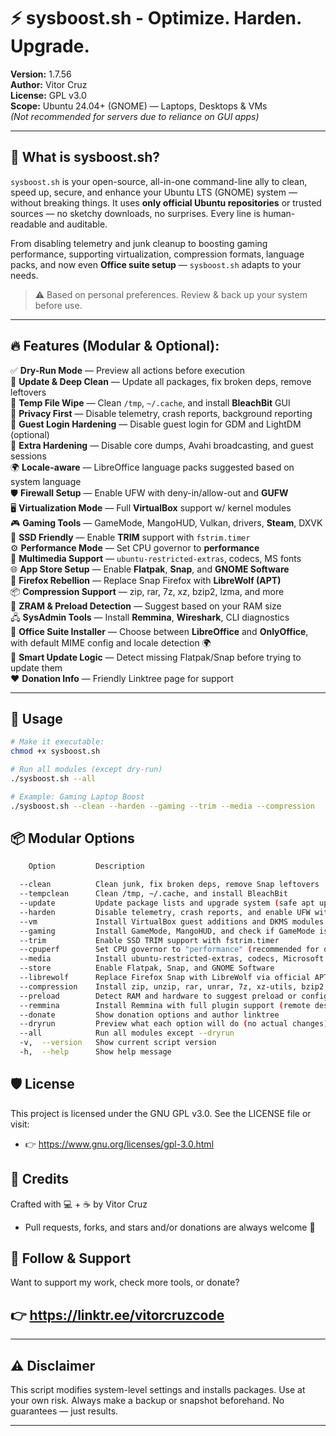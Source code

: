 # ⚡ sysboost.sh - Optimize. Harden. Upgrade.

**Version:** 1.7.56  
**Author:** Vitor Cruz  
**License:** GPL v3.0  
**Scope:** Ubuntu 24.04+ (GNOME) — Laptops, Desktops & VMs  
*(Not recommended for servers due to reliance on GUI apps)*

---

## 🧰 What is sysboost.sh?

`sysboost.sh` is your open-source, all-in-one command-line ally to clean, speed up, secure, and enhance your Ubuntu LTS (GNOME) system — without breaking things. It uses **only official Ubuntu repositories** or trusted sources — no sketchy downloads, no surprises. Every line is human-readable and auditable.

From disabling telemetry and junk cleanup to boosting gaming performance, supporting virtualization, compression formats, language packs, and now even **Office suite setup** — `sysboost.sh` adapts to your needs.

> ⚠️ Based on personal preferences. Review & back up your system before use.

---

## 🔥 Features (Modular & Optional):


✅ **Dry-Run Mode** — Preview all actions before execution     
🧼 **Update & Deep Clean** — Update all packages, fix broken deps, remove leftovers      
🧹 **Temp File Wipe** — Clean `/tmp`, `~/.cache`, and install **BleachBit** GUI    
🔐 **Privacy First** — Disable telemetry, crash reports, background reporting    
🚷 **Guest Login Hardening** — Disable guest login for GDM and LightDM (optional)    
🧱 **Extra Hardening** — Disable core dumps, Avahi broadcasting, and guest sessions    
🌍 **Locale-aware** — LibreOffice language packs suggested based on system language    
🛡️ **Firewall Setup** — Enable UFW with deny-in/allow-out and **GUFW**      
🖥️ **Virtualization Mode** — Full **VirtualBox** support w/ kernel modules     
🎮 **Gaming Tools** — GameMode, MangoHUD, Vulkan, drivers, **Steam**, DXVK      
💾 **SSD Friendly** — Enable **TRIM** support with `fstrim.timer`      
⚙️ **Performance Mode** — Set CPU governor to **performance**      
🎵 **Multimedia Support** — `ubuntu-restricted-extras`, codecs, MS fonts      
🌐 **App Store Setup** — Enable **Flatpak**, **Snap**, and **GNOME Software**      
🦊 **Firefox Rebellion** — Replace Snap Firefox with **LibreWolf (APT)**      
📦 **Compression Support** — zip, rar, 7z, xz, bzip2, lzma, and more      
🔁 **ZRAM & Preload Detection** — Suggest based on your RAM size      
🖧 **SysAdmin Tools** — Install **Remmina**, **Wireshark**, CLI diagnostics      
📝 **Office Suite Installer** — Choose between **LibreOffice** and **OnlyOffice**, with default MIME config and locale detection 🌍    
🧠 **Smart Update Logic** — Detect missing Flatpak/Snap before trying to update them      
❤️ **Donation Info** — Friendly Linktree page for support     

---

## 🧪 Usage

```bash
# Make it executable:
chmod +x sysboost.sh

# Run all modules (except dry-run)
./sysboost.sh --all

# Example: Gaming Laptop Boost
./sysboost.sh --clean --harden --gaming --trim --media --compression
```

## 📦 Modular Options
```bash
    Option         Description

  --clean          Clean junk, fix broken deps, remove Snap leftovers
  --tempclean      Clean /tmp, ~/.cache, and install BleachBit
  --update         Update package lists and upgrade system (safe apt update + upgrade)
  --harden         Disable telemetry, crash reports, and enable UFW with GUI
  --vm             Install VirtualBox guest additions and DKMS modules
  --gaming         Install GameMode, MangoHUD, and check if GameMode is active
  --trim           Enable SSD TRIM support with fstrim.timer
  --cpuperf        Set CPU governor to "performance" (recommended for desktops)
  --media          Install ubuntu-restricted-extras, codecs, Microsoft fonts
  --store          Enable Flatpak, Snap, and GNOME Software
  --librewolf      Replace Firefox Snap with LibreWolf via official APT repo
  --compression    Install zip, unzip, rar, unrar, 7z, xz-utils, bzip2, and lzma
  --preload        Detect RAM and hardware to suggest preload or configure ZRAM
  --remmina        Install Remmina with full plugin support (remote desktop client)
  --donate         Show donation options and author linktree
  --dryrun         Preview what each option will do (no actual changes)
  --all            Run all modules except --dryrun
  -v,  --version   Show current script version
  -h,  --help      Show help message
```

## 🛡️ License
This project is licensed under the GNU GPL v3.0.
See the LICENSE file or visit:
- 👉 https://www.gnu.org/licenses/gpl-3.0.html

## 👤 Credits
Crafted with 💻 + ☕ by Vitor Cruz
- Pull requests, forks, and stars and/or donations are always welcome 🌟

## 👋 Follow & Support
Want to support my work, check more tools, or donate?
## 👉 https://linktr.ee/vitorcruzcode

---

## ⚠️ Disclaimer
This script modifies system-level settings and installs packages.
Use at your own risk. Always make a backup or snapshot beforehand.
No guarantees — just results.

---
